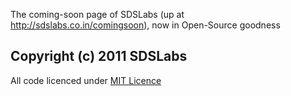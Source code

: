 The coming-soon page of SDSLabs (up at <http://sdslabs.co.in/comingsoon>), now in Open-Source goodness

Copyright (c) 2011 SDSLabs
---

All code licenced under [MIT Licence](http://www.opensource.org/licenses/mit-license.php)
